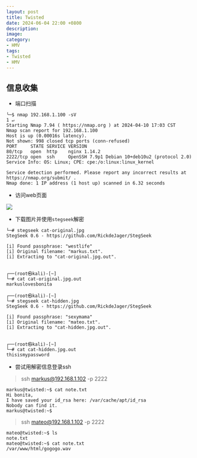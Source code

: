 ```yaml
---
layout: post
title: Twisted
date: 2024-06-04 22:00 +0800
description:
image:
category:
- HMV
tags:
- Twisted
- HMV
---
```


## 信息收集
* 端口扫描

```shell
╰─$ nmap 192.168.1.100 -sV                                                                                     1 ↵
Starting Nmap 7.94 ( https://nmap.org ) at 2024-04-10 17:03 CST
Nmap scan report for 192.168.1.100
Host is up (0.00016s latency).
Not shown: 998 closed tcp ports (conn-refused)
PORT     STATE SERVICE VERSION
80/tcp   open  http    nginx 1.14.2
2222/tcp open  ssh     OpenSSH 7.9p1 Debian 10+deb10u2 (protocol 2.0)
Service Info: OS: Linux; CPE: cpe:/o:linux:linux_kernel

Service detection performed. Please report any incorrect results at https://nmap.org/submit/ .
Nmap done: 1 IP address (1 host up) scanned in 6.32 seconds
```

* 访问web页面

![](https://s2.loli.net/2024/06/04/mkfSxJXaweNivGA.jpg)

* 下载图片并使用`stegseek`解密

```shell
└─# stegseek cat-original.jpg
StegSeek 0.6 - https://github.com/RickdeJager/StegSeek

[i] Found passphrase: "westlife"
[i] Original filename: "markus.txt".
[i] Extracting to "cat-original.jpg.out".


┌──(root㉿kali)-[~]
└─# cat cat-original.jpg.out
markuslovesbonita

┌──(root㉿kali)-[~]
└─# stegseek cat-hidden.jpg
StegSeek 0.6 - https://github.com/RickdeJager/StegSeek

[i] Found passphrase: "sexymama"
[i] Original filename: "mateo.txt".
[i] Extracting to "cat-hidden.jpg.out".


┌──(root㉿kali)-[~]
└─# cat cat-hidden.jpg.out
thisismypassword
```
* 尝试用解密信息登录ssh

> ssh markus@192.168.1.102 -p 2222

```shell
markus@twisted:~$ cat note.txt
Hi bonita,
I have saved your id_rsa here: /var/cache/apt/id_rsa
Nobody can find it.
markus@twisted:~$
```
> ssh mateo@192.168.1.102 -p 2222

```shell
mateo@twisted:~$ ls
note.txt
mateo@twisted:~$ cat note.txt
/var/www/html/gogogo.wav
```
